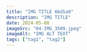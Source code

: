 ```yaml
---
title: "IMG TITLE 66d5a0"
description: "IMG TITLE"
date: 2024-05-08
imageSrc: "04-IMG_3509.jpeg"
imageAlt: "IMG ALT TEXT"
tags: ["tag1", "tag2"]
---
```


